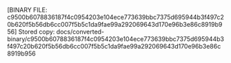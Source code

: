 [BINARY FILE: c9500b6078836187f4c0954203e104ece773639bbc7375d695944b3f497c20b620f5b56db6cc007f5b5c1da9fae99a292069643d170e96b3e86c8919b956]
Stored copy: docs/converted-binary/c9500b6078836187f4c0954203e104ece773639bbc7375d695944b3f497c20b620f5b56db6cc007f5b5c1da9fae99a292069643d170e96b3e86c8919b956
